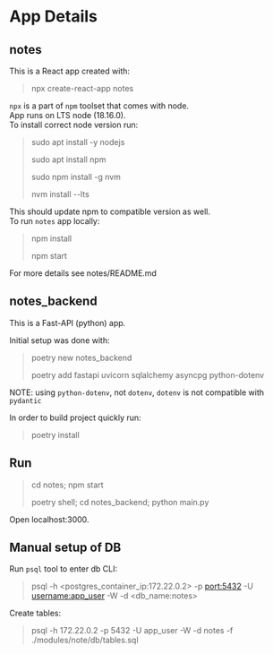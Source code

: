 # App Details

## notes
This is a React app created with:

> npx create-react-app notes

`npx` is a part of `npm` toolset that comes with node. </br>
App runs on LTS node (18.16.0).</br>
To install correct node version run:

> sudo apt install -y nodejs
>
> sudo apt install npm
>
> sudo npm install -g nvm
>
> nvm install --lts

This should update npm to compatible version as well.</br>
To run `notes` app locally:
> npm install
> 
> npm start

For more details see notes/README.md

## notes_backend
This is a Fast-API (python) app.

Initial setup was done with:
> poetry new notes_backend
>
> poetry add fastapi uvicorn sqlalchemy asyncpg python-dotenv

NOTE: using `python-dotenv`, not `dotenv`, `dotenv` is not compatible with `pydantic`

In order to build project quickly run:
> poetry install

## Run
> cd notes; npm start
>
> poetry shell; cd notes_backend; python main.py

Open localhost:3000.



## Manual setup of DB
Run `psql` tool to enter db CLI:
> psql -h <postgres_container_ip:172.22.0.2> -p <port:5432> -U <username:app_user> -W -d <db_name:notes> 

Create tables:
> psql -h 172.22.0.2 -p 5432 -U app_user -W -d notes -f ./modules/note/db/tables.sql
